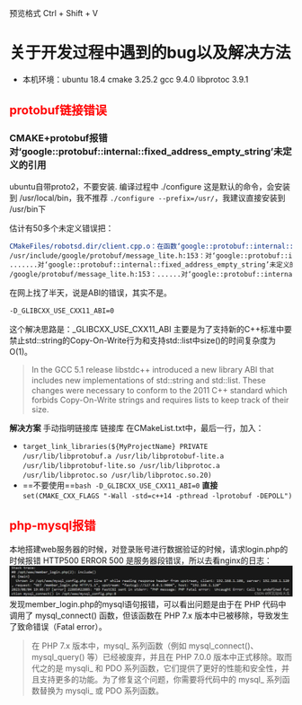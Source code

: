 预览格式 Ctrl + Shift + V
# 关于开发过程中遇到的bug以及解决方法

- 本机环境：ubuntu 18.4 cmake 3.25.2 gcc 9.4.0 libprotoc 3.9.1


## <font color="red">protobuf链接错误</font>
### CMAKE+protobuf报错对‘google::protobuf::internal::fixed_address_empty_string’未定义的引用

ubuntu自带proto2，不要安装.
编译过程中
./configure 这是默认的命令，会安装到 /usr/local/bin，我不推荐
`./configure --prefix=/usr/`，我建议直接安装到 /usr/bin下

估计有50多个未定义错误把：
```bash
CMakeFiles/robotsd.dir/client.cpp.o：在函数‘google::protobuf::internal::GetEmptyStringAlreadyInited()’中：
/usr/include/google/protobuf/message_lite.h:153：对‘google::protobuf::internal::fixed_address_empty_string’未定义的引用
.......对‘google::protobuf::internal::fixed_address_empty_string’未定义的引用
/google/protobuf/message_lite.h:153：......对‘google::protobuf::internal::fixed_address_empty_string’未定义的引用
```
在网上找了半天，说是ABI的错误，其实不是。
```bash
-D_GLIBCXX_USE_CXX11_ABI=0
```
这个解决思路是：_GLIBCXX_USE_CXX11_ABI 主要是为了支持新的C++标准中要禁止std::string的Copy-On-Write行为和支持std::list中size()的时间复杂度为O(1)。
> In the GCC 5.1 release libstdc++ introduced a new library ABI that includes new implementations of std::string and std::list. These　changes were necessary to conform to the 2011 C++ standard which forbids Copy-On-Write strings and requires lists to keep track of their size.

**解决方案**
手动指明链接库
链接库
  在CMakeList.txt中，最后一行，加入：
 -  `target_link_libraries(${MyProjectName} PRIVATE /usr/lib/libprotobuf.a /usr/lib/libprotobuf-lite.a 
/usr/lib/libprotobuf-lite.so /usr/lib/libprotoc.a /usr/lib/libprotoc.so /usr/lib/libprotoc.so.20)`
 - ==不要使用==```bash
-D_GLIBCXX_USE_CXX11_ABI=0```
**直接**
`set(CMAKE_CXX_FLAGS "-Wall -std=c++14 -pthread -lprotobuf -DEPOLL")`


## <font color="red">php-mysql报错</font>
本地搭建web服务器的时候，对登录账号进行数据验证的时候，请求login.php的时候报错 HTTP500 ERROR 500
是服务器段错误，所以去看nginx的日志：
![Alt text](./error_pics/image.png)
发现member_login.php的mysql语句报错，可以看出问题是由于在 PHP 代码中调用了 mysql_connect() 函数，但该函数在 PHP 7.x 版本中已被移除，导致发生了致命错误（Fatal error）。

> 在 PHP 7.x 版本中，mysql_ 系列函数（例如 mysql_connect()、mysql_query() 等）已经被废弃，并且在 PHP 7.0.0 版本中正式移除。取而代之的是 mysqli_ 和 PDO 系列函数，它们提供了更好的性能和安全性，并且支持更多的功能。为了修复这个问题，你需要将代码中的 mysql_ 系列函数替换为 mysqli_ 或 PDO 系列函数。